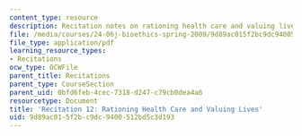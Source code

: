 ```yaml
---
content_type: resource
description: Recitation notes on rationing health care and valuing lives.
file: /media/courses/24-06j-bioethics-spring-2009/9d89ac015f2bc9dc9400512bd5c3d193_MIT24_06Js09_rec12.pdf
file_type: application/pdf
learning_resource_types:
- Recitations
ocw_type: OCWFile
parent_title: Recitations
parent_type: CourseSection
parent_uid: 0bfd6feb-4cec-7318-d247-c79cb0dea4a6
resourcetype: Document
title: 'Recitation 12: Rationing Health Care and Valuing Lives'
uid: 9d89ac01-5f2b-c9dc-9400-512bd5c3d193
---
```

